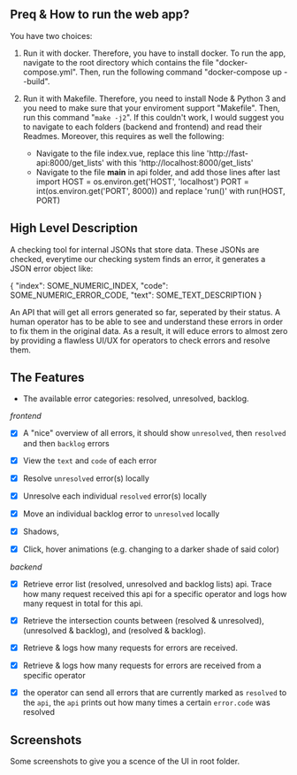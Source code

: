 ## Preq & How to run the web app?

You have two choices:

1. Run it with docker. Therefore, you have to install docker. To run the app, navigate to the root directory which contains the file "docker-compose.yml". Then, run the following command "docker-compose up --build".

2. Run it with Makefile. Therefore, you need to install Node & Python 3 and you need to make sure that your enviroment support "Makefile". Then, run this command "`make -j2`". If this couldn't work, I would suggest you to navigate to each folders (backend and frontend) and read their Readmes. Moreover, this requires as well the following:
    - Navigate to the file index.vue, replace this line 'http://fast-api:8000/get_lists' with this 'http://localhost:8000/get_lists'
    - Navigate to the file __main__ in api folder, and add those lines after last import 
        HOST = os.environ.get('HOST', 'localhost')
        PORT = int(os.environ.get('PORT', 8000))
      and replace 'run()' with run(HOST, PORT)


## High Level Description


A checking tool for internal JSONs that store data. These JSONs are checked, everytime our checking system finds an error, it generates a JSON error object like:


{
    "index": SOME_NUMERIC_INDEX,
    "code": SOME_NUMERIC_ERROR_CODE,
    "text": SOME_TEXT_DESCRIPTION
}

An API that will get all errors generated so far, seperated by their status. A human operator has to be able to see and understand these errors in order to fix them in the original data. As a result, it will educe errors to almost zero by providing a flawless UI/UX for operators to check errors and resolve them.


## The Features

-  The available error categories: resolved, unresolved, backlog.


_frontend_

-   [x] A "nice" overview of all errors, it should show `unresolved`, then `resolved` and then `backlog` errors
-   [x] View the `text` and `code` of each error
-   [x] Resolve `unresolved` error(s) locally
-   [x] Unresolve each individual `resolved` error(s) locally 
-   [x] Move an individual backlog error to `unresolved` locally
-   [X] Shadows,
-   [X] Click, hover animations (e.g. changing to a darker shade of said color)



_backend_

-   [x] Retrieve error list (resolved, unresolved and backlog lists) api. Trace how many request received this api for a specific operator and logs how many request in total for this api. 

-   [x] Retrieve the intersection counts between (resolved & unresolved), (unresolved & backlog), and (resolved & backlog).
-   [x] Retrieve & logs how many requests for errors are received.
-   [x] Retrieve & logs how many requests for errors are received from a specific operator
-   [x] the operator can send all errors that are currently marked as `resolved` to the `api`, the `api` prints out how many times a certain `error.code` was resolved

## Screenshots

Some screenshots to give you a scence of the UI in root folder.

